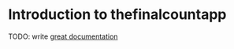 # Introduction to thefinalcountapp

TODO: write [great documentation](http://jacobian.org/writing/what-to-write/)
